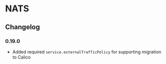 # NATS

## Changelog

### 0.19.0

* Added required `service.externalTrafficPolicy` for supporting migration to Calico
